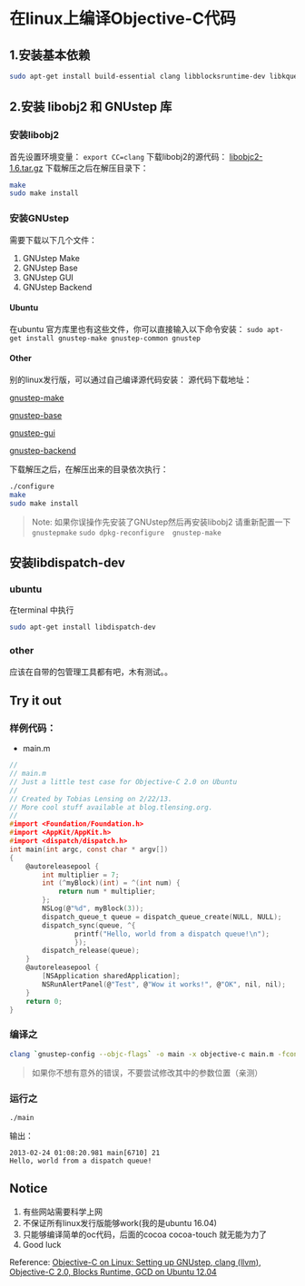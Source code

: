 # 在linux上编译Objective-C代码
## 1.安装基本依赖
```bash
sudo apt-get install build-essential clang libblocksruntime-dev libkqueue-dev libpthread-workqueue-dev gobjc libxml2-dev libjpeg-dev libtiff-dev libpng12-dev libcups2-dev libfreetype6-dev libcairo2-dev libxt-dev libgl1-mesa-dev
```

## 2.安装 libobj2 和 GNUstep 库
### 安装libobj2
首先设置环境变量：
`export CC=clang`
下载libobj2的源代码：
[libobjc2-1.6.tar.gz](http://download.gna.org/gnustep/libobjc2-1.6.tar.gz)
下载解压之后在解压目录下：
```bash
make
sudo make install
```
### 安装GNUstep
需要下载以下几个文件：

1. GNUstep Make
2. GNUstep Base
3. GNUstep GUI
4. GNUstep Backend

#### Ubuntu
在ubuntu 官方库里也有这些文件，你可以直接输入以下命令安装：
`sudo apt-get install gnustep-make gnustep-common gnustep`

#### Other
别的linux发行版，可以通过自己编译源代码安装：
源代码下载地址：

[gnustep-make](ftp://ftp.gnustep.org/pub/gnustep/core/gnustep-make-2.6.2.tar.gz)

[gnustep-base](ftp://ftp.gnustep.org/pub/gnustep/core/gnustep-base-1.24.0.tar.gz)

[gnustep-gui](ftp://ftp.gnustep.org/pub/gnustep/core/gnustep-gui-0.22.0.tar.gz)

[gnustep-backend](ftp://ftp.gnustep.org/pub/gnustep/core/gnustep-back-0.22.0.tar.gz)

下载解压之后，在解压出来的目录依次执行：

```bash
./configure
make
sudo make install
```
> Note: 如果你误操作先安装了GNUstep然后再安装libobj2 请重新配置一下`gnustepmake`
> `sudo dpkg-reconfigure  gnustep-make`


## 安装libdispatch-dev
### ubuntu
在terminal 中执行
```bash
sudo apt-get install libdispatch-dev
```

### other
应该在自带的包管理工具都有吧，木有测试。。

## Try it out
### 样例代码：

- main.m

```c
//
// main.m
// Just a little test case for Objective-C 2.0 on Ubuntu
//
// Created by Tobias Lensing on 2/22/13.
// More cool stuff available at blog.tlensing.org.
//
#import <Foundation/Foundation.h>
#import <AppKit/AppKit.h>
#import <dispatch/dispatch.h>
int main(int argc, const char * argv[])
{
    @autoreleasepool {
        int multiplier = 7;
        int (^myBlock)(int) = ^(int num) {
            return num * multiplier;
        };
        NSLog(@"%d", myBlock(3));
        dispatch_queue_t queue = dispatch_queue_create(NULL, NULL);
        dispatch_sync(queue, ^{
                printf("Hello, world from a dispatch queue!\n");
                });
        dispatch_release(queue);
    }
    @autoreleasepool {
        [NSApplication sharedApplication];
        NSRunAlertPanel(@"Test", @"Wow it works!", @"OK", nil, nil);
    }
    return 0;
}
```

### 编译之

```bash
clang `gnustep-config --objc-flags` -o main -x objective-c main.m -fconstant-string-class=NSConstantString -fobjc-nonfragile-abi -fblocks -lgnustep-base -lgnustep-gui -ldispatch -I/usr/include/GNUstep -L/usr/lib/GNUstep
```
> 如果你不想有意外的错误，不要尝试修改其中的参数位置（亲测）

### 运行之

`./main`

输出：
```
2013-02-24 01:08:20.981 main[6710] 21
Hello, world from a dispatch queue!
```
## Notice

1. 有些网站需要科学上网
2. 不保证所有linux发行版能够work(我的是ubuntu 16.04)
3. 只能够编译简单的oc代码，后面的cocoa cocoa-touch 就无能为力了
4. Good luck

Reference:
[Objective-C on Linux: Setting up GNUstep, clang (llvm), Objective-C 2.0, Blocks Runtime, GCD on Ubuntu 12.04](https://blog.tlensing.org/2013/02/24/objective-c-on-linux-setting-up-gnustep-clang-llvm-objective-c-2-0-blocks-runtime-gcd-on-ubuntu-12-04/)
